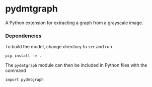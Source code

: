 # pydmtgraph

A Python extension for extracting a graph from a grayscale image. 

### Dependencies




To build the model, change directory to ```src``` and run
```
pip install -e .
```
The ```pydmtgraph``` module can then be included in Python files with the command
```
import pydmtgraph
```

